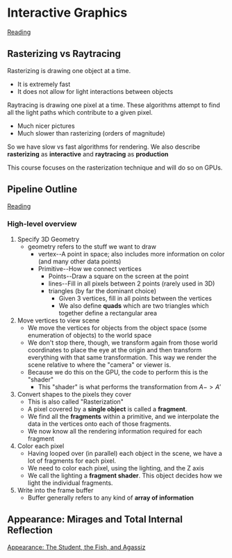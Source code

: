 # Interactive Graphics

[Reading](https://www.coursera.org/learn/cs418-interactive-computer-graphics/supplement/12VuH/interactive-graphics)
## Rasterizing vs Raytracing

Rasterizing is drawing one object at a time.

- It is extremely fast
- It does not allow for light interactions between objects

Raytracing is drawing one pixel at a time. These algorithms
attempt to find all the light paths which contribute to a
given pixel.

- Much nicer pictures
- Much slower than rasterizing (orders of magnitude)

So we have slow vs fast algorithms for rendering. We also
describe **rasterizing** as **interactive** and **raytracing**
as **production**

This course focuses on the rasterization technique and will
do so on GPUs.

## Pipeline Outline

[Reading](https://cs418.cs.illinois.edu/website/text/pipeline.html)

### High-level overview

1. Specify 3D Geometry
    * geometry refers to the stuff we want to draw
      * vertex--A point in space; also includes more information
      on color (and many other data points)
      * Primitive--How we connect vertices
        * Points--Draw a square on the screen at the point
        * lines--Fill in all pixels between 2 points (rarely used in 3D)
        * triangles (by far the dominant choice)
          * Given 3 vertices, fill in all points between the vertices
          * We also define **quads** which are two triangles which together
          define a rectangular area
2. Move vertices to view scene
    * We move the vertices for objects from the object space (some enumeration
    of objects) to the world space
    * We don't stop there, though, we transform again from those world
    coordinates to place the eye at the origin and then transform everything
    with that same transformation. This way we render the scene relative to
    where the "camera" or viewer is.
    * Because we do this on the GPU, the code to perform this is the "shader"
      * This "shader" is what performs the transformation from $A->A'$
3. Convert shapes to the pixels they cover
    * This is also called "Rasterization"
    * A pixel covered by a **single object** is called a **fragment**.
    * We find all the **fragments** within a primitive, and we interpolate the
    data in the vertices onto each of those fragments.
    * We now know all the rendering information required for each fragment
4. Color each pixel
    * Having looped over (in parallel) each object in the scene, we have a lot
    of fragments for each pixel.
    * We need to color each pixel, using the lighting, and the Z axis
    * We call the lighting a **fragment shader**. This object decides how we
    light the individual fragments.
5. Write into the frame buffer
    * Buffer generally refers to any kind of **array of information**

## Appearance: Mirages and Total Internal Reflection

[Appearance: The Student, the Fish, and Agassiz](https://cs418.cs.illinois.edu/website/text/fish.html)

